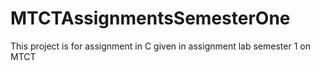 # MTCTAssignmentsSemesterOne
This project is for assignment in C given in assignment lab semester 1 on MTCT
